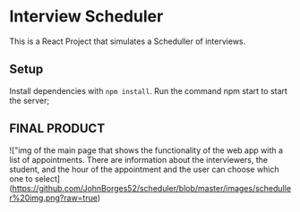 # Interview Scheduler

This is a React Project that simulates a Scheduller of interviews.

## Setup

Install dependencies with `npm install`.
Run the command npm start to start the server;

## FINAL PRODUCT

!["img of the main page that shows the functionality of the web app with a list of appointments. There are information about the interviewers, the student, and the hour of the appointment and the user can choose which one to select] (https://github.com/JohnBorges52/scheduler/blob/master/images/scheduller%20img.png?raw=true)
